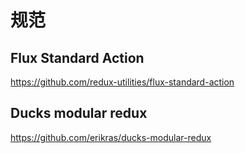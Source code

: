 # 规范

## Flux Standard Action

https://github.com/redux-utilities/flux-standard-action



## Ducks modular redux

https://github.com/erikras/ducks-modular-redux
